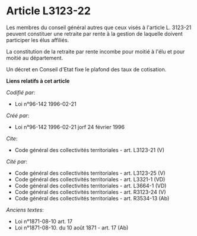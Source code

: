 # Article L3123-22

Les membres du conseil général autres que ceux visés à l'article L. 3123-21 peuvent constituer une retraite par rente à la
gestion de laquelle doivent participer les élus affiliés. 

La constitution de la retraite par rente incombe pour moitié à l'élu et pour moitié au département. 

Un décret en Conseil d'Etat fixe le plafond des taux de cotisation.

**Liens relatifs à cet article**

_Codifié par_:

  - Loi n°96-142 1996-02-21

_Créé par_:

  - Loi n°96-142 1996-02-21 jorf 24 février 1996

_Cite_:

  - Code général des collectivités territoriales - art. L3123-21 (V)

_Cité par_:

  - Code général des collectivités territoriales - art. L3123-25 (V)
  - Code général des collectivités territoriales - art. L3321-1 (VD)
  - Code général des collectivités territoriales - art. L3664-1 (VD)
  - Code général des collectivités territoriales - art. R3123-24 (V)
  - Code général des collectivités territoriales - art. R3534-13 (Ab)

_Anciens textes_:

  - Loi n°1871-08-10 art. 17
  - Loi n°1871-08-10. du 10 août 1871 - art. 17 (Ab)
